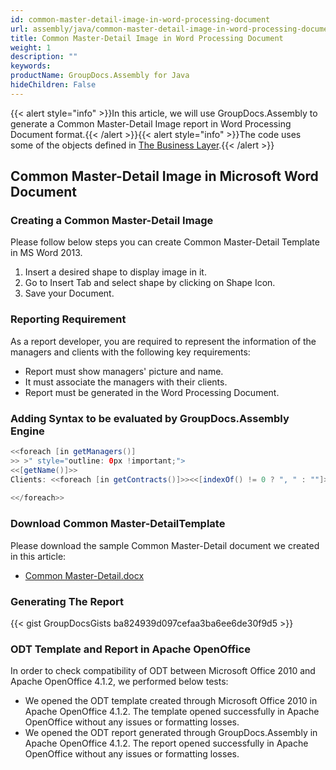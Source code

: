 ```yaml
---
id: common-master-detail-image-in-word-processing-document
url: assembly/java/common-master-detail-image-in-word-processing-document
title: Common Master-Detail Image in Word Processing Document
weight: 1
description: ""
keywords: 
productName: GroupDocs.Assembly for Java
hideChildren: False
---
```

{{< alert style="info" >}}In this article, we will use GroupDocs.Assembly to generate a Common Master-Detail Image report in Word Processing Document format.{{< /alert >}}{{< alert style="info" >}}The code uses some of the objects defined in [The Business Layer](https://docs.groupdocs.com/assembly/java/the-business-layer/).{{< /alert >}}

## Common Master-Detail Image in Microsoft Word Document

### Creating a Common Master-Detail Image

Please follow below steps you can create Common Master-Detail Template in MS Word 2013.

1.  Insert a desired shape to display image in it.
2.  Go to Insert Tab and select shape by clicking on Shape Icon.
3.  Save your Document.

### Reporting Requirement

As a report developer, you are required to represent the information of the managers and clients with the following key requirements:

*   Report must show managers' picture and name.
*   It must associate the managers with their clients.
*   Report must be generated in the Word Processing Document.

### Adding Syntax to be evaluated by GroupDocs.Assembly Engine

```java
<<foreach [in getManagers()]
>> >" style="outline: 0px !important;">
<<[getName()]>>
Clients: <<foreach [in getContracts()]>><<[indexOf() != 0 ? ", " : ""]>><<[getClient().getName()]>><</foreach>>
 
<</foreach>>
```

### Download Common Master-DetailTemplate

Please download the sample Common Master-Detail document we created in this article:

*   [Common Master-Detail.docx](https://github.com/groupdocs-assembly/GroupDocs.Assembly-for-Java/blob/master/Examples/GroupDocs.Assembly.Examples.Java/Data/Storage/Word%20Templates/Common%20Master-Detail.docx?raw=true)

### Generating The Report

{{< gist GroupDocsGists ba824939d097cefaa3ba6ee6de30f9d5 >}}

### ODT Template and Report in Apache OpenOffice

In order to check compatibility of ODT between Microsoft Office 2010 and Apache OpenOffice 4.1.2, we performed below tests:

*   We opened the ODT template created through Microsoft Office 2010 in Apache OpenOffice 4.1.2. The template opened successfully in Apache OpenOffice without any issues or formatting losses.
*   We opened the ODT report generated through GroupDocs.Assembly in Apache OpenOffice 4.1.2. The report opened successfully in Apache OpenOffice without any issues or formatting losses.

